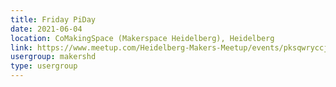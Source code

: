 ```yaml
---
title: Friday PiDay
date: 2021-06-04
location: CoMakingSpace (Makerspace Heidelberg), Heidelberg
link: https://www.meetup.com/Heidelberg-Makers-Meetup/events/pksqwryccjbgb/
usergroup: makershd
type: usergroup
---
```

